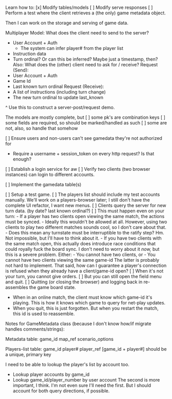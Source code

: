
Learn how to:
[x] Modify tables/models
[ ] Modify serve responses
[ ] Perform a test where the client retrieves a (the only) game metadata object.

Then I can work on the storage and serving of game data.

Multiplayer Model: What does the client need to send to the server?
- User Account + Auth
  - The system can infer player# from the player list
- Instruction data
- Turn ordinal? Or can this be inferred? Maybe just a timestamp, then?
Also: What does the (other) client need to ask for / receive?
Request (Send):
- User Account + Auth
- Game Id
- Last known turn ordinal
Request (Receive):
- A list of instructions (including turn change)
- The new turn ordinal to update last_known

^ Use this to construct a server-post/request demo.


The models are mostly complete, but
[ ] some pk's are combination keys
[ ] some fields are required, so should be marked/handled as such
  [ ] some are not, also, so handle that somehow


[ ] Ensure users and non-users can't see gamedata they're not authorized for
  - Require a username + session_token on every http request? Is that enough?

[ ] Establish a login service for aw
  [ ] Verify two clients (two browser instances) can login to different accounts.

[ ] Implement the gamedata table(s)

[ ] Setup a test game.
  [ ] The players list should include my test accounts manually. We'll work on a players-browser later; I still don't have the complete UI refactor, I want new menus.
  [ ] Clients query the server for new turn data. (by date? last known ordinal?)
    [ ] This must happen even on your turn:
      - If a player has two clients open viewing the same match, the actions must be synced.
        - Ideally this wouldn't be allowed at all. However, using two clients to play two different matches sounds cool, so I don't care about that.
      - Does this mean any turnstate must be interruptible to the ratify step? Hm. Not impossible, but I'll have to think about it.
      - If you have two clients with the same match open, this actually does introduce race conditions that could royally fuck the board sync. I don't need to worry about it *now,* but this is a severe problem. Either:
        - You cannot have two clients, or
        - You cannot have two clients viewing the same game-id
      The latter is probably not hard to implement. That said, how can I guarantee a player's connection is refused when they already have a client/game-id open?
  [ ] When it's not your turn, you cannot give orders.
    [ ] But you can still open the field menu and quit.
  [ ] Quitting (or closing the browser) and logging back in re-assembles the game board state.



- When in an online match, the client must know which game-id it's playing. This is how it knows which game to query for net-play updates.
- When you quit, this is just forgotten. But when you restart the match, this id is used to reassemble.



Notes for GameMetadata class (because I don't know how/if migrate handles comments/strings):

Metadata table:
game_id map_ref scenario_options

Players-list table:
game_id player# player_ref
  [game_id + player#] should be a unique, primary key

I need to be able to lookup the player's list by account too.
  - Lookup player accounts by game_id
  - Lookup game_id/player_number by user account
The second is more important, I think. I'm not even sure I'll need the first.
But I should account for both query directions, if possible.